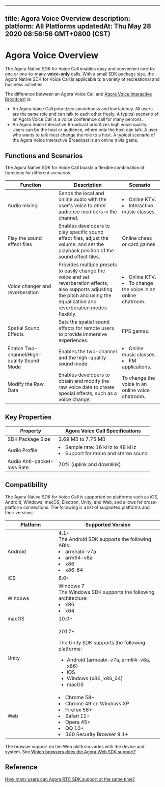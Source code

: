 
---
title: Agora Voice Overview
description: 
platform: All Platforms
updatedAt: Thu May 28 2020 08:56:56 GMT+0800 (CST)
---
# Agora Voice Overview
The Agora Native SDK for Voice Call enables easy and convenient one-to-one or one-to-many **voice-only** calls. With a small SDK package size, the Agora Native SDK for Voice Call is applicable to a variety of recreational and business activities.

The difference between an Agora Voice Call and [Agora Voice Interactive Broadcast](https://docs.agora.io/en/Audio%20Broadcast/product_live_audio?platform=All%20Platforms) is: 
* An Agora Voice Call prioritizes smoothness and low latency. All users are the same role and can talk to each other freely. A typical scenario of an Agora Voice Call is a voice conference call for many persons.
* An Agora Voice Interactive Broadcast prioritizes high voice quality. Users can be the host or audience, where only the host can talk. A user who wants to talk must change the role to a host. A typical scenario of the Agora Voice Interactive Broadcast is an online trivia game.

## Functions and Scenarios

The Agora Native SDK for Voice Call boasts a flexible combination of functions for different scenarios.

<style> table th:first-of-type {     width: 150px; } th:third-of-type {     width: 170px; }</style>

| Function                              | Description                                                  | Scenario                                                     |
| ----------------- | ------------------------------------------------------------ | --------------------------------------- |
| Audio mixing                          | Sends the local and online audio with the user's voice to other audience members in the channel. | <li>Online KTV. <li>Interactive music classes.    |
| Play the sound effect files          | Enables developers to play specific sound effect files, adjust the volume, and set the playback position of the sound effect files.        | Online chess or card games.                                |
| Voice changer and reverberation     | Provides multiple presets to easily change the voice and set reverberation effects, also supports adjusting the pitch and using the equalization and reverberation modes flexibly.                    | <li>Online KTV.<li>To change the voice in an online chatroom.        |
|Spatial Sound Effects |	Sets the spatial sound effects for remote users to provide immersive experiences.|	FPS games. |
| Enable Two-channel/High-quality Sound Mode | Enables the two-channel and the high-quality sound mode.                               | <li>Online music classes.<li> FM applications.        |
| Modify the Raw Data                    | Enables developers to obtain and modify the raw voice data to create special effects, such as a voice change. | To change the voice in an online voice chatroom. |

## Key Properties

| Property                                          | Agora Voice Call Specifications                          |
| ------------ | ------------------------------------------------------------ |
| SDK Package Size                                  | 3.69 MB to 7.75 MB                                              |
| Audio Profile                                     | <li>Sample rate: 16 kHz to 48 kHz<li>Support for mono and stereo sound |
| Audio Anti-packet-loss Rate                       | 70% (uplink and downlink)                               |

## Compatibility

The Agora Native SDK for Voice Call is supported on platforms such as iOS, Android, Windows, macOS, Electron, Unity, and Web, and allows for cross-platform connections. The following is a list of supported platforms and their versions.

| Platform             | Supported Version                                            |
| -------------------- | ------------------------------------------------------------ |
| Android              | 4.1+<br>The Android SDK supports the following ABIs:<li>armeabi-v7a<li>arm64-v8a<li>x86<li>x86_64 |
| iOS                  | 8.0+                                                         |
| Windows              | Windows 7<br>The Windows SDK supports the following architecture:<li>x86<li>x64                                                      |
| macOS                | 10.0+                                                        |
| Unity                | <p>2017+</p><p>The Unity SDK supports the following platforms:<p><ul><li>Android (armeabi-v7a, arm64-v8a, x86)<li>iOS<li>Windows (x86, x86_64)<li>macOS                                                        |
| Web                  | <li>Chrome 58+<li>Chrome 49 on Windows XP<li>Firefox 56+<li>Safari 11+<li>Opera 45+<li>QQ 10+<li>360 Security Browser 9.1+ |

<div class="alert note">The browser support on the Web platform varies with the device and system. See <a href="https://docs.agora.io/cn/faq/browser_support">Which browsers does the Agora Web SDK support?</a></div>
	
## Reference

[How many users can Agora RTC SDK support at the same time?](https://docs.agora.io/en/faq/capacity)
